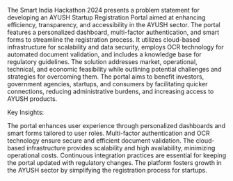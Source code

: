 
The Smart India Hackathon 2024 presents a problem statement for developing an AYUSH Startup Registration Portal aimed at enhancing efficiency, transparency, and accessibility in the AYUSH sector. The portal features a personalized dashboard, multi-factor authentication, and smart forms to streamline the registration process. It utilizes cloud-based infrastructure for scalability and data security, employs OCR technology for automated document validation, and includes a knowledge base for regulatory guidelines. The solution addresses market, operational, technical, and economic feasibility while outlining potential challenges and strategies for overcoming them. The portal aims to benefit investors, government agencies, startups, and consumers by facilitating quicker connections, reducing administrative burdens, and increasing access to AYUSH products.

Key Insights:

The portal enhances user experience through personalized dashboards and smart forms tailored to user roles.
Multi-factor authentication and OCR technology ensure secure and efficient document validation.
The cloud-based infrastructure provides scalability and high availability, minimizing operational costs.
Continuous integration practices are essential for keeping the portal updated with regulatory changes.
The platform fosters growth in the AYUSH sector by simplifying the registration process for startups.
